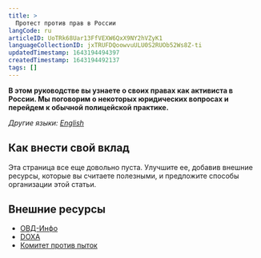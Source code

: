 ```yaml
---
title: >
  Протест против прав в России
langCode: ru
articleID: UoTRk68Uar13FfVEXW6QxX9NY2hVZyK1
languageCollectionID: jxTRUFDQoowvuULU0S2RUOb52Ws8Z-ti
updatedTimestamp: 1643194494397
createdTimestamp: 1643194492137
tags: []
---
```


**В этом руководстве вы узнаете о своих правах как активиста в России. Мы поговорим о некоторых юридических вопросах и перейдем к обычной полицейской практике.**

_Другие языки:_ [_English_](/rights/russia)

## Как внести свой вклад

Эта страница все еще довольно пуста. Улучшите ее, добавив внешние ресурсы, которые вы считаете полезными, и предложите способы организации этой статьи.

## Внешние ресурсы

-   [ОВД-Инфо](https://ovdinfo.org)
-   [DOXA](https://doxajournal.ru)
-   [Комитет против пыток](https://pytkam.net)